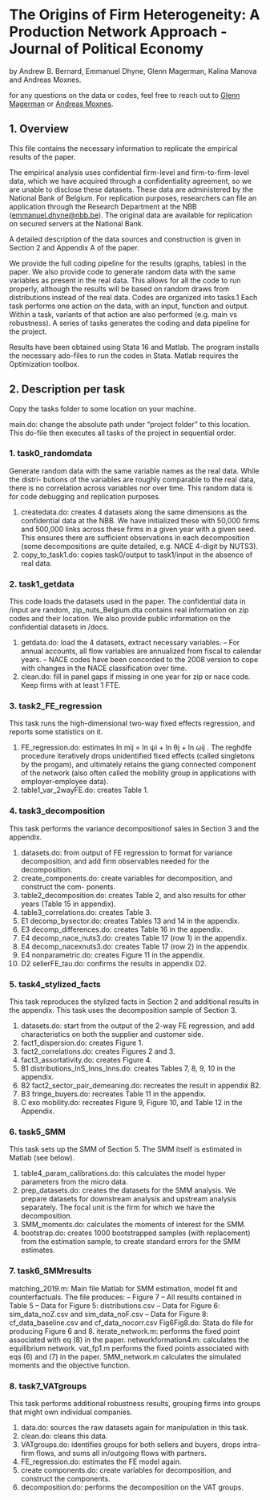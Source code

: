 # The Origins of Firm Heterogeneity: A Production Network Approach - Journal of Political Economy
by Andrew B. Bernard, Emmanuel Dhyne, Glenn Magerman, Kalina Manova and Andreas Moxnes.

for any questions on the data or codes, feel free to reach out to [Glenn Magerman](glenn.magerman@ulb.be) or [Andreas Moxnes](andreamo@econ.uio.no).

## 1. Overview
This file contains the necessary information to replicate the empirical results of the paper.

The empirical analysis uses confidential firm-level and firm-to-firm-level data, which we have acquired through a confidentiality agreement, so we are unable to disclose these datasets. These data are administered by the National Bank of Belgium. For replication purposes, researchers can file an application through the Research Department at the NBB (emmanuel.dhyne@nbb.be). The original data are available for replication on secured servers at the National Bank.

A detailed description of the data sources and construction is given in Section 2 and Appendix A of the paper.

We provide the full coding pipeline for the results (graphs, tables) in the paper. We also provide code to generate random data with the same variables as present in the real data. This allows for all the code to run properly, although the results will be based on random draws from distributions instead of the real data.
Codes are organized into tasks.1 Each task performs one action on the data, with an input, function and output. Within a task, variants of that action are also performed (e.g. main vs robustness). A series of tasks generates the coding and data pipeline for the project.

Results have been obtained using Stata 16 and Matlab. The program installs the necessary ado-files to run the codes in Stata. Matlab requires the Optimization toolbox.

## 2. Description per task
Copy the tasks folder to some location on your machine.

main.do: change the absolute path under “project folder” to this location. This do-file then executes all tasks of the project in sequential order.

### 1. task0_randomdata
Generate random data with the same variable names as the real data. While the distri- butions of the variables are roughly comparable to the real data, there is no correlation across variables nor over time. This random data is for code debugging and replication purposes.

1. createdata.do: creates 4 datasets along the same dimensions as the confidential data at the NBB. We have initialized these with 50,000 firms and 500,000 links across these firms in a given year with a given seed. This ensures there are sufficient observations in each decomposition (some decompositions are quite detailed, e.g. NACE 4-digit by NUTS3).
2. copy_to_task1.do: copies task0/output to task1/input in the absence of real data.

### 2. task1_getdata
This code loads the datasets used in the paper. The confidential data in /input are random, zip_nuts_Belgium.dta contains real information on zip codes and their location. We also provide public information on the confidential datasets in /docs.

1. getdata.do: load the 4 datasets, extract necessary variables.
– For annual accounts, all flow variables are annualized from fiscal to calendar years.
– NACE codes have been concorded to the 2008 version to cope with changes in the NACE classification over time.
2. clean.do: fill in panel gaps if missing in one year for zip or nace code. Keep firms with at least 1 FTE.

### 3. task2_FE_regression
This task runs the high-dimensional two-way fixed effects regression, and reports some statistics on it.

1. FE_regression.do: estimates ln mij = ln ψi + ln θj + ln ωij . The reghdfe procedure iteratively drops unidentified fixed effects (called singletons by the progam), and ultimately retains the giang connected component of the network (also often called the mobility group in applications with employer-employee data).
2. table1_var_2wayFE.do: creates Table 1.

### 4. task3_decomposition
This task performs the variance decompositionof sales in Section 3 and the appendix.

1. datasets.do: from output of FE regression to format for variance decomposition, and
add firm observables needed for the decomposition.
2. create_components.do: create variables for decomposition, and construct the com- ponents.
3. table2_decomposition.do: creates Table 2, and also results for other years (Table 15 in appendix).
4. table3_correlations.do: creates Table 3.
5. E1 decomp_bysector.do: creates Tables 13 and 14 in the appendix.
6. E3 decomp_differences.do: creates Table 16 in the appendix.
7. E4 decomp_nace_nuts3.do: creates Table 17 (row 1) in the appendix.
8. E4 decomp_nacexnuts3.do: creates Table 17 (row 2) in the appendix.
9. E4 nonparametric.do: creates Figure 11 in the appendix.
10. D2 sellerFE_tau.do: confirms the results in appendix D2.

### 5. task4_stylized_facts
This task reproduces the stylized facts in Section 2 and additional results in the appendix. This task uses the decomposition sample of Section 3.
1. datasets.do: start from the output of the 2-way FE regression, and add characteristics on both the supplier and customer side.
2. fact1_dispersion.do: creates Figure 1.
3. fact2_correlations.do: creates Figures 2 and 3.
4. fact3_assortativity.do: creates Figure 4.
5. B1 distributions_lnS_lnns_lnns.do: creates Tables 7, 8, 9, 10 in the appendix.
6. B2 fact2_sector_pair_demeaning.do: recreates the result in appendix B2.
7. B3 fringe_buyers.do: recreates Table 11 in the appendix.
8. C exo mobility.do: recreates Figure 9, Figure 10, and Table 12 in the Appendix.

### 6. task5_SMM
This task sets up the SMM of Section 5. The SMM itself is estimated in Matlab (see below).
1. table4_param_calibrations.do: this calculates the model hyper parameters from the micro data.
2. prep_datasets.do: creates the datasets for the SMM analysis. We prepare datasets for downstream analysis and upstream analysis separately. The focal unit is the firm for which we have the decomposition.
3. SMM_moments.do: calculates the moments of interest for the SMM.
4. bootstrap.do: creates 1000 bootstrapped samples (with replacement) from the estimation sample, to create standard errors for the SMM estimates.

### 7. task6_SMMresults
matching_2019.m: Main file Matlab for SMM estimation, model fit and counterfactuals.
The file produces:
– Figure 7
– All results contained in Table 5
– Data for Figure 5: distributions.csv
– Data for Figure 6: sim_data_noZ.csv and sim_data_noF.csv
– Data for Figure 8: cf_data_baseline.csv and cf_data_nocorr.csv
Fig6Fig8.do: Stata do file for producing Figure 6 and 8.
iterate_network.m: performs the fixed point associated with eq (8) in the paper.
networkformation4.m: calculates the equilibrium network.
vat_fp1.m performs the fixed points associated with eqs (6) and (7) in the paper.
SMM_network.m calculates the simulated moments and the objective function.

### 8. task7_VATgroups
This task performs additional robustness results, grouping firms into groups that might own individual companies.
1. data.do: sources the raw datasets again for manipulation in this task.
2. clean.do: cleans this data.
3. VATgroups.do: identifies groups for both sellers and buyers, drops intra-firm flows, and sums all in/outgoing flows with partners.
4. FE_regression.do: estimates the FE model again.
5. create components.do: create variables for decomposition, and construct the components.
6. decomposition.do: performs the decomposition on the VAT groups.
